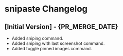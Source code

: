 # snipaste Changelog

## [Initial Version] - {PR_MERGE_DATE}

- Added sniping command.
- Added sniping with last screenshot command.
- Added toggle pinned images command.

